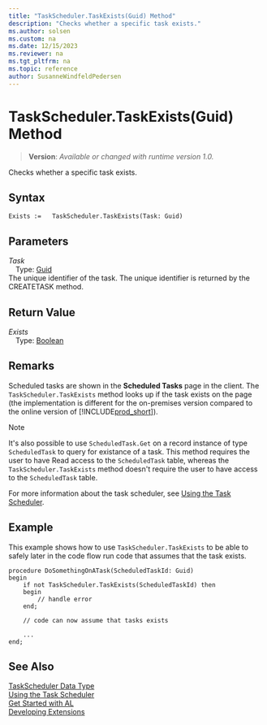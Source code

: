 ```yaml
---
title: "TaskScheduler.TaskExists(Guid) Method"
description: "Checks whether a specific task exists."
ms.author: solsen
ms.custom: na
ms.date: 12/15/2023
ms.reviewer: na
ms.tgt_pltfrm: na
ms.topic: reference
author: SusanneWindfeldPedersen
---
```

[//]: # (START>DO_NOT_EDIT)
[//]: # (IMPORTANT:Do not edit any of the content between here and the END>DO_NOT_EDIT.)
[//]: # (Any modifications should be made in the .xml files in the ModernDev repo.)
# TaskScheduler.TaskExists(Guid) Method
> **Version**: _Available or changed with runtime version 1.0._

Checks whether a specific task exists.


## Syntax
```AL
Exists :=   TaskScheduler.TaskExists(Task: Guid)
```
## Parameters
*Task*  
&emsp;Type: [Guid](../guid/guid-data-type.md)  
The unique identifier of the task. The unique identifier is returned by the CREATETASK method.  


## Return Value
*Exists*  
&emsp;Type: [Boolean](../boolean/boolean-data-type.md)  



[//]: # (IMPORTANT: END>DO_NOT_EDIT)

## Remarks

Scheduled tasks are shown in the **Scheduled Tasks** page in the client. The `TaskScheduler.TaskExists` method looks up if the task exists on the page (the implementation is different for the on-premises version compared to the online version of [!INCLUDE[prod_short](../../includes/prod_short.md)]).  

> [!NOTE]  
> It's also possible to use `ScheduledTask.Get` on a record instance of type `ScheduledTask` to query for existance of a task. This method requires the user to have Read access to the `ScheduledTask` table, whereas the `TaskScheduler.TaskExists` method doesn't require the user to have access to the `ScheduledTask` table.

For more information about the task scheduler, see [Using the Task Scheduler](../../devenv-task-scheduler.md). 

## Example
This example shows how to use `TaskScheduler.TaskExists` to be able to safely later in the code flow  run code that assumes that the task exists.

```AL
procedure DoSomethingOnATask(ScheduledTaskId: Guid)
begin
    if not TaskScheduler.TaskExists(ScheduledTaskId) then 
    begin
        // handle error
    end;

    // code can now assume that tasks exists

    ...
end;
```

## See Also
[TaskScheduler Data Type](taskscheduler-data-type.md)  
[Using the Task Scheduler](../../devenv-task-scheduler.md)   
[Get Started with AL](../../devenv-get-started.md)  
[Developing Extensions](../../devenv-dev-overview.md)